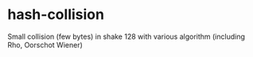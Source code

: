 # hash-collision
Small collision (few bytes) in shake 128 with various algorithm (including Rho, Oorschot Wiener)
